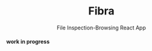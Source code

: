 <h1 align="center">Fibra </h1>

<p align="center">File Inspection-Browsing React App</p>

#### work in progress
